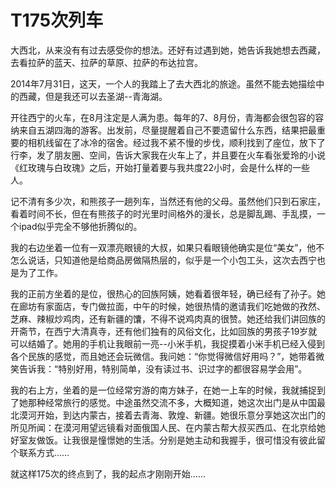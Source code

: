 # T175次列车

大西北，从来没有有过去感受你的想法。还好有过遇到她，她告诉我她想去西藏，去看拉萨的蓝天、拉萨的草原、拉萨的布达拉宫。

2014年7月31日，这天，一个人的我踏上了去大西北的旅途。虽然不能去她描绘中的西藏，但是我还可以去圣湖--青海湖。

开往西宁的火车，在8月注定是人满为患。每年的7、8月份，青海都会很包容的容纳来自五湖四海的游客。出发前，尽量提醒着自己不要遗留什么东西，结果把最重要的相机线留在了冰冷的宿舍。经过我不紧不慢的步伐，顺利找到了座位，放下了行李，发了朋友圈、空间，告诉大家我在火车上了，并且要在火车看张爱玲的小说《红玫瑰与白玫瑰》之后，开始打量着要与我共度22小时，会是什么样的一些人。

记不清有多少次，和熊孩子一趟列车，当然还有他的父母。虽然他们只到石家庄，看着时间不长，但在有熊孩子的时光里时间格外的漫长，总是脚乱踢、手乱摸，一个ipad似乎完全不够他折腾似的。

我的右边坐着一位有一双漂亮眼镜的大叔，如果只看眼镜他确实是位“美女”，他不怎么说话，只知道他是给商品房做隔热层的，似乎是一个小包工头，这次去西宁也是为了工作。

我的正前方坐着的是位，很热心的回族阿姨，她看着很年轻，确已经有了孙子。她在廊坊有家面店，专门做拉面，中午的时候，她很热情的邀请我们吃她做的孜然、芝麻、辣椒炒鸡肉，还有新疆的馕，不得不说鸡肉真的很赞。她还给我们讲回族的开斋节，在西宁大清真寺，还有他们独有的风俗文化，比如回族的男孩子19岁就可以结婚了。她用的手机让我眼前一亮--小米手机，我捉摸着小米手机已经入侵到各个民族的感觉，而且她还会玩微信。我问她：“你觉得微信好用吗？”，她带着微笑告诉我：“特别好用，特别简单，没有读过书、识过字的都很容易学会用”。

我的右上方，坐着的是一位经常穷游的南方妹子，在她一上车的时候，我就捕捉到了她那种经常旅行的感觉。中途虽然交流不多，大概知道，她这次出门是从中国最北漠河开始，到达内蒙古，接着去青海、敦煌、新疆。她很乐意分享她这次出门的所见所闻：在漠河用望远镜看对面俄国人民、在内蒙古帮大叔买西瓜、在北京给她好室友做饭。让我很是憧憬她的生活。分别是她主动和我握手，很可惜没有彼此留个联系方式……

就这样175次的终点到了，我的起点才刚刚开始……